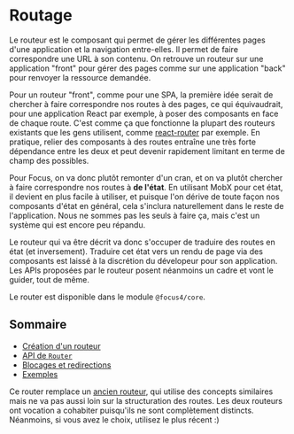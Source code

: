 # Routage <!-- {docsify-ignore-all} -->

Le routeur est le composant qui permet de gérer les différentes pages d'une application et la navigation entre-elles. Il permet de faire correspondre une URL à son contenu. On retrouve un routeur sur une application "front" pour gérer des pages comme sur une application "back" pour renvoyer la ressource demandée.

Pour un routeur "front", comme pour une SPA, la première idée serait de chercher à faire correspondre nos routes à des pages, ce qui équivaudrait, pour une application React par exemple, à poser des composants en face de chaque route. C'est comme ça que fonctionne la plupart des routeurs existants que les gens utilisent, comme [react-router](https://reactrouter.com/) par exemple. En pratique, relier des composants à des routes entraîne une très forte dépendance entre les deux et peut devenir rapidement limitant en terme de champ des possibles.

Pour Focus, on va donc plutôt remonter d'un cran, et on va plutôt chercher à faire correspondre nos routes à **de l'état**. En utilisant MobX pour cet état, il devient en plus facile à utiliser, et puisque l'on dérive de toute façon nos composants d'état en général, cela s'inclura naturellement dans le reste de l'application. Nous ne sommes pas les seuls à faire ça, mais c'est un système qui est encore peu répandu.

Le routeur qui va être décrit va donc s'occuper de traduire des routes en état (et inversement). Traduire cet état vers un rendu de page via des composants est laissé à la discrétion du dévelopeur pour son application. Les APIs proposées par le routeur posent néanmoins un cadre et vont le guider, tout de même.

Le router est disponible dans le module `@focus4/core`.

## Sommaire

-   [Création d'un routeur](routing/make-router.md)
-   [API de `Router`](routing/router-api.md)
-   [Blocages et redirections](routing/block-redirect.md)
-   [Exemples](routing/examples.md)

Ce router remplace un [ancien routeur](routing/legacy.md), qui utilise des concepts similaires mais ne va pas aussi loin sur la structuration des routes. Les deux routeurs ont vocation a cohabiter puisqu'ils ne sont complètement distincts. Néanmoins, si vous avez le choix, utilisez le plus récent :)
